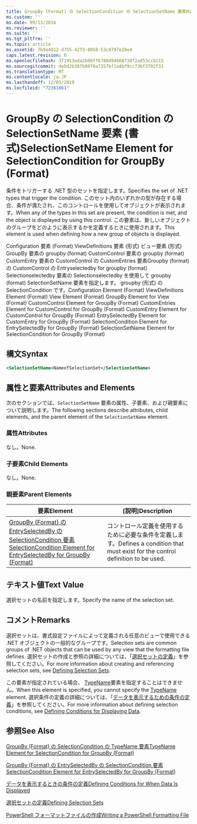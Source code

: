 ```yaml
---
title: GroupBy (Format) の SelectionCondition の SelectionSetName 要素Microsoft Docs
ms.custom: ''
ms.date: 09/13/2016
ms.reviewer: ''
ms.suite: ''
ms.tgt_pltfrm: ''
ms.topic: article
ms.assetid: 7b9a4912-d755-42f3-8058-53c0797e28e4
caps.latest.revision: 6
ms.openlocfilehash: 371913eda2b09ff6788494b68738f2ad53ccb115
ms.sourcegitcommit: debd2b38fb8070a7357bf1a4bf9cc736f3702f31
ms.translationtype: MT
ms.contentlocale: ja-JP
ms.lasthandoff: 12/05/2019
ms.locfileid: "72361861"
---
```

# <a name="selectionsetname-element-for-selectioncondition-for-groupby-format"></a><span data-ttu-id="5c97b-102">GroupBy の SelectionCondition の SelectionSetName 要素 (書式)</span><span class="sxs-lookup"><span data-stu-id="5c97b-102">SelectionSetName Element for SelectionCondition for GroupBy (Format)</span></span>

<span data-ttu-id="5c97b-103">条件をトリガーする .NET 型のセットを指定します。</span><span class="sxs-lookup"><span data-stu-id="5c97b-103">Specifies the set of .NET types that trigger the condition.</span></span> <span data-ttu-id="5c97b-104">このセット内のいずれかの型が存在する場合、条件が満たされ、このコントロールを使用してオブジェクトが表示されます。</span><span class="sxs-lookup"><span data-stu-id="5c97b-104">When any of the types in this set are present, the condition is met, and the object is displayed by using this control.</span></span> <span data-ttu-id="5c97b-105">この要素は、新しいオブジェクトのグループをどのように表示するかを定義するときに使用されます。</span><span class="sxs-lookup"><span data-stu-id="5c97b-105">This element is used when defining how a new group of objects is displayed.</span></span>

<span data-ttu-id="5c97b-106">Configuration 要素 (Format) ViewDefinitions 要素 (形式) ビュー要素 (形式) GroupBy 要素の groupby (format) CustomControl 要素の groupby (format) CustomEntry 要素の CustomControl の CustomEntries 要素Groupby (format) の CustomControl の Entryselectedby for groupby (format) Selectionselectedby 要素の Selectionselectedby を使用して groupby (format) SelectionSetName 要素を指定します。 groupby (形式) の SelectionCondition です。</span><span class="sxs-lookup"><span data-stu-id="5c97b-106">Configuration Element (Format) ViewDefinitions Element (Format) View Element (Format) GroupBy Element for View (Format) CustomControl Element for GroupBy (Format) CustomEntries Element for CustomControl for GroupBy (Format) CustomEntry Element for CustomControl for GroupBy (Format) EntrySelectedBy Element for CustomEntry for GroupBy (Format) SelectionCondition Element for EntrySelectedBy for GroupBy (Format) SelectionSetName Element for SelectionCondition for GroupBy (Format)</span></span>

## <a name="syntax"></a><span data-ttu-id="5c97b-107">構文</span><span class="sxs-lookup"><span data-stu-id="5c97b-107">Syntax</span></span>

```xml
<SelectionSetName>NameofSelectionSet</SelectionSetName>
```

## <a name="attributes-and-elements"></a><span data-ttu-id="5c97b-108">属性と要素</span><span class="sxs-lookup"><span data-stu-id="5c97b-108">Attributes and Elements</span></span>

<span data-ttu-id="5c97b-109">次のセクションでは、`SelectionSetName` 要素の属性、子要素、および親要素について説明します。</span><span class="sxs-lookup"><span data-stu-id="5c97b-109">The following sections describe attributes, child elements, and the parent element of the `SelectionSetName` element.</span></span>

### <a name="attributes"></a><span data-ttu-id="5c97b-110">属性</span><span class="sxs-lookup"><span data-stu-id="5c97b-110">Attributes</span></span>

<span data-ttu-id="5c97b-111">なし。</span><span class="sxs-lookup"><span data-stu-id="5c97b-111">None.</span></span>

### <a name="child-elements"></a><span data-ttu-id="5c97b-112">子要素</span><span class="sxs-lookup"><span data-stu-id="5c97b-112">Child Elements</span></span>

<span data-ttu-id="5c97b-113">なし。</span><span class="sxs-lookup"><span data-stu-id="5c97b-113">None.</span></span>

### <a name="parent-elements"></a><span data-ttu-id="5c97b-114">親要素</span><span class="sxs-lookup"><span data-stu-id="5c97b-114">Parent Elements</span></span>

|<span data-ttu-id="5c97b-115">要素</span><span class="sxs-lookup"><span data-stu-id="5c97b-115">Element</span></span>|<span data-ttu-id="5c97b-116">[説明]</span><span class="sxs-lookup"><span data-stu-id="5c97b-116">Description</span></span>|
|-------------|-----------------|
|[<span data-ttu-id="5c97b-117">GroupBy (Format) の EntrySelectedBy の SelectionCondition 要素</span><span class="sxs-lookup"><span data-stu-id="5c97b-117">SelectionCondition Element for EntrySelectedBy for GroupBy (Format)</span></span>](./selectioncondition-element-for-entryselectedby-for-groupby-format.md)|<span data-ttu-id="5c97b-118">コントロール定義を使用するために必要な条件を定義します。</span><span class="sxs-lookup"><span data-stu-id="5c97b-118">Defines a condition that must exist for the control definition to be used.</span></span>|

## <a name="text-value"></a><span data-ttu-id="5c97b-119">テキスト値</span><span class="sxs-lookup"><span data-stu-id="5c97b-119">Text Value</span></span>

<span data-ttu-id="5c97b-120">選択セットの名前を指定します。</span><span class="sxs-lookup"><span data-stu-id="5c97b-120">Specify the name of the selection set.</span></span>

## <a name="remarks"></a><span data-ttu-id="5c97b-121">コメント</span><span class="sxs-lookup"><span data-stu-id="5c97b-121">Remarks</span></span>

<span data-ttu-id="5c97b-122">選択セットは、書式設定ファイルによって定義される任意のビューで使用できる .NET オブジェクトの一般的なグループです。</span><span class="sxs-lookup"><span data-stu-id="5c97b-122">Selection sets are common groups of .NET objects that can be used by any view that the formatting file defines.</span></span> <span data-ttu-id="5c97b-123">選択セットの作成と参照の詳細については、「[選択セットの定義](./defining-selection-sets.md)」を参照してください。</span><span class="sxs-lookup"><span data-stu-id="5c97b-123">For more information about creating and referencing selection sets, see [Defining Selection Sets](./defining-selection-sets.md).</span></span>

<span data-ttu-id="5c97b-124">この要素が指定されている場合、 [TypeName](./typename-element-for-selectioncondition-for-groupby-format.md)要素を指定することはできません。</span><span class="sxs-lookup"><span data-stu-id="5c97b-124">When this element is specified, you cannot specify the [TypeName](./typename-element-for-selectioncondition-for-groupby-format.md) element.</span></span> <span data-ttu-id="5c97b-125">選択条件の定義の詳細については、「[データを表示するための条件の定義](./defining-conditions-for-displaying-data.md)」を参照してください。</span><span class="sxs-lookup"><span data-stu-id="5c97b-125">For more information about defining selection conditions, see [Defining Conditions for Displaying Data](./defining-conditions-for-displaying-data.md).</span></span>

## <a name="see-also"></a><span data-ttu-id="5c97b-126">参照</span><span class="sxs-lookup"><span data-stu-id="5c97b-126">See Also</span></span>

[<span data-ttu-id="5c97b-127">GroupBy (Format) の SelectionCondition の TypeName 要素</span><span class="sxs-lookup"><span data-stu-id="5c97b-127">TypeName Element for SelectionCondition for GroupBy (Format)</span></span>](./typename-element-for-selectioncondition-for-groupby-format.md)

[<span data-ttu-id="5c97b-128">GroupBy (Format) の EntrySelectedBy の SelectionCondition 要素</span><span class="sxs-lookup"><span data-stu-id="5c97b-128">SelectionCondition Element for EntrySelectedBy for GroupBy (Format)</span></span>](./selectioncondition-element-for-entryselectedby-for-groupby-format.md)

[<span data-ttu-id="5c97b-129">データを表示するときの条件の定義</span><span class="sxs-lookup"><span data-stu-id="5c97b-129">Defining Conditions for When Data Is Displayed</span></span>](./defining-conditions-for-displaying-data.md)

[<span data-ttu-id="5c97b-130">選択セットの定義</span><span class="sxs-lookup"><span data-stu-id="5c97b-130">Defining Selection Sets</span></span>](./defining-selection-sets.md)

[<span data-ttu-id="5c97b-131">PowerShell フォーマットファイルの作成</span><span class="sxs-lookup"><span data-stu-id="5c97b-131">Writing a PowerShell Formatting File</span></span>](./writing-a-powershell-formatting-file.md)
